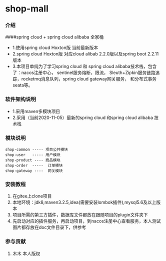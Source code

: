 # shop-mall

### 介绍
 ####spring cloud + spring cloud alibaba 全家桶
  * 1.使用spring cloud Hoxton版 当前最新版本
  * 2.spring cloud Hoxton版 对应cloud alibab 2.2.0版以及spring boot 2.2.11版本   
  * 3.本项目单纯为了学习spring cloud 和 spring cloud alibaba技术栈，包含了：nacos注册中心，
    sentinel服务熔断，限流， Sleuth+Zipkin服务链路追踪，rocketmq消息队列，spring cloud gateway网关服务，
    和分布式事务seata等。
### 软件架构说明

 * 1.采用maven多模块项目
 * 2.采用（当前2020-11-05）最新的spring cloud 和spring cloud alibaba 技术栈

### 模块说明
    shop-common ----- 项目公共模块
    shop-user   ----- 用户模块
    shop-product ---- 商品模块
    shop-order  -----  订单模块
    shop-gateway ----  网关模块
### 安装教程
1. 在gitee上clone项目
2. 本地环境：jdk8,maven3.2.5,idea(需要安装lombok插件),mysql5.6及以上版本
3. 项目所需的第三方插件，数据库文件都放在跟随项目的plugin文件夹下
4. 先启动对应的插件服务，再启动项目，到nacos注册中心查看服务，本人测试图片都存放在doc文件目录下，供参考

### 参与贡献
1.  木木 本人版权

